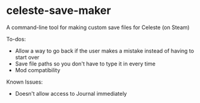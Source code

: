 # celeste-save-maker
A command-line tool for making custom save files for Celeste (on Steam)

To-dos:
- Allow a way to go back if the user makes a mistake instead of having to start over
- Save file paths so you don't have to type it in every time
- Mod compatibility

Known Issues:
- Doesn't allow access to Journal immediately
